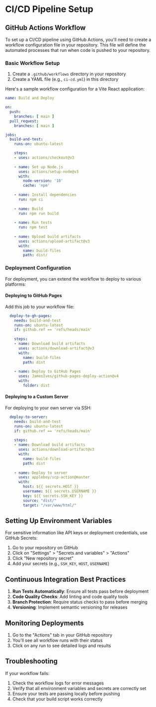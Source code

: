 # CI/CD Pipeline Setup

## GitHub Actions Workflow

To set up a CI/CD pipeline using GitHub Actions, you'll need to create a workflow configuration file in your repository. This file will define the automated processes that run when code is pushed to your repository.

### Basic Workflow Setup

1. Create a `.github/workflows` directory in your repository
2. Create a YAML file (e.g., `ci-cd.yml`) in this directory

Here's a sample workflow configuration for a Vite React application:

```yaml
name: Build and Deploy

on:
  push:
    branches: [ main ]
  pull_request:
    branches: [ main ]

jobs:
  build-and-test:
    runs-on: ubuntu-latest

    steps:
    - uses: actions/checkout@v3
    
    - name: Set up Node.js
      uses: actions/setup-node@v3
      with:
        node-version: '18'
        cache: 'npm'
    
    - name: Install dependencies
      run: npm ci
    
    - name: Build
      run: npm run build
    
    - name: Run tests
      run: npm test
      
    - name: Upload build artifacts
      uses: actions/upload-artifact@v3
      with:
        name: build-files
        path: dist/
```

### Deployment Configuration

For deployment, you can extend the workflow to deploy to various platforms:

#### Deploying to GitHub Pages

Add this job to your workflow file:

```yaml
  deploy-to-gh-pages:
    needs: build-and-test
    runs-on: ubuntu-latest
    if: github.ref == 'refs/heads/main'
    
    steps:
    - name: Download build artifacts
      uses: actions/download-artifact@v3
      with:
        name: build-files
        path: dist
        
    - name: Deploy to GitHub Pages
      uses: JamesIves/github-pages-deploy-action@v4
      with:
        folder: dist
```

#### Deploying to a Custom Server

For deploying to your own server via SSH:

```yaml
  deploy-to-server:
    needs: build-and-test
    runs-on: ubuntu-latest
    if: github.ref == 'refs/heads/main'
    
    steps:
    - name: Download build artifacts
      uses: actions/download-artifact@v3
      with:
        name: build-files
        path: dist
        
    - name: Deploy to server
      uses: appleboy/scp-action@master
      with:
        host: ${{ secrets.HOST }}
        username: ${{ secrets.USERNAME }}
        key: ${{ secrets.SSH_KEY }}
        source: "dist/"
        target: "/var/www/html/"
```

## Setting Up Environment Variables

For sensitive information like API keys or deployment credentials, use GitHub Secrets:

1. Go to your repository on GitHub
2. Click on "Settings" > "Secrets and variables" > "Actions"
3. Click "New repository secret"
4. Add your secrets (e.g., `SSH_KEY`, `HOST`, `USERNAME`)

## Continuous Integration Best Practices

1. **Run Tests Automatically**: Ensure all tests pass before deployment
2. **Code Quality Checks**: Add linting and code quality tools
3. **Branch Protection**: Require status checks to pass before merging
4. **Versioning**: Implement semantic versioning for releases

## Monitoring Deployments

1. Go to the "Actions" tab in your GitHub repository
2. You'll see all workflow runs with their status
3. Click on any run to see detailed logs and results

## Troubleshooting

If your workflow fails:

1. Check the workflow logs for error messages
2. Verify that all environment variables and secrets are correctly set
3. Ensure your tests are passing locally before pushing
4. Check that your build script works correctly
